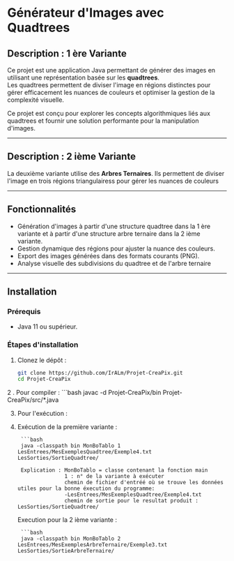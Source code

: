 # Générateur d'Images avec Quadtrees

## Description : 1 ère Variante

Ce projet est une application Java permettant de générer des images en utilisant une représentation basée sur les **quadtrees**.  
Les quadtrees permettent de diviser l'image en régions distinctes pour gérer efficacement les nuances de couleurs et optimiser la gestion de la complexité visuelle.

Ce projet est conçu pour explorer les concepts algorithmiques liés aux quadtrees et fournir une solution performante pour la manipulation d'images.

---

## Description : 2 ième Variante 

La deuxième variante utilise des **Arbres Ternaires**. Ils permettent de diviser l'image en trois régions triangulairess
pour gérer les nuances de couleurs

---


## Fonctionnalités

- Génération d'images à partir d'une structure quadtree dans la 1 ère variante et à partir d'une structure 
  arbre ternaire dans la 2 ième variante.
- Gestion dynamique des régions pour ajuster la nuance des couleurs.
- Export des images générées dans des formats courants (PNG).
- Analyse visuelle des subdivisions du quadtree et de l'arbre ternaire

---

## Installation

### Prérequis

- Java 11 ou supérieur.

### Étapes d'installation

1. Clonez le dépôt :
   ```bash
   git clone https://github.com/IrALm/Projet-CreaPix.git
   cd Projet-CreaPix
2 . Pour compiler :
    ```bash
    javac -d Projet-CreaPix/bin Projet-CreaPix/src/*.java
    
3. Pour l'exécution :
4. 
   Exécution de la première variante :

        ```bash
        java -classpath bin MonBoTablo 1 LesEntrees/MesExemplesQuadtree/Exemple4.txt LesSorties/SortieQuadtree/
   
        Explication : MonBoTablo = classe contenant la fonction main
                      1 : n° de la variante à exécuter
                      chemin de fichier d'entréé où se trouve les données utiles pour la bonne éxecution du programme:
                      -LesEntrees/MesExemplesQuadtree/Exemple4.txt
                      chemin de sortie pour le resultat produit : LesSorties/SortieQuadtree/
   
    Execution pour la 2 ième variante :

        ```bash
        java -classpath bin MonBoTablo 2 LesEntrees/MesExemplesArbreTernaire/Exemple3.txt LesSorties/SortieArbreTernaire/


